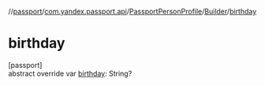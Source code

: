 //[passport](../../../../index.md)/[com.yandex.passport.api](../../index.md)/[PassportPersonProfile](../index.md)/[Builder](index.md)/[birthday](birthday.md)

# birthday

[passport]\
abstract override var [birthday](birthday.md): String?
